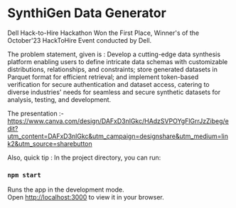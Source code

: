 # SynthiGen Data Generator
Dell Hack-to-Hire Hackathon
Won the First Place, Winner's of the October'23 HackToHire Event conducted by Dell.

The problem statement, given is : 
Develop a cutting-edge data synthesis platform enabling users to define intricate data schemas with customizable distributions, relationships, and constraints; store generated datasets in Parquet format for efficient retrieval; and implement token-based verification for secure authentication and dataset access, catering to diverse industries' needs for seamless and secure synthetic datasets for analysis, testing, and development.


The presentation :-
https://www.canva.com/design/DAFxD3nlGkc/HAdzSVPOYgFlGrrJzZibeg/edit?utm_content=DAFxD3nlGkc&utm_campaign=designshare&utm_medium=link2&utm_source=sharebutton



Also, quick tip :
In the project directory, you can run:
### `npm start`
Runs the app in the development mode.\
Open [http://localhost:3000](http://localhost:3000) to view it in your browser.
